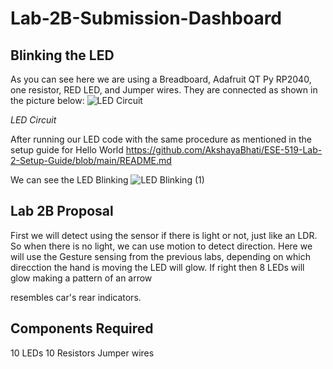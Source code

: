 # Lab-2B-Submission-Dashboard

## Blinking the LED ##

As you can see here we are using a Breadboard, Adafruit QT Py RP2040, one resistor, RED LED, and Jumper wires. They are connected as shown in the picture below:
![LED Circuit](https://user-images.githubusercontent.com/114259992/197148474-8bb4bc8b-ca02-4322-9303-bf4f1664f4bb.jpeg)

*LED Circuit*

After running our LED code with the same procedure as mentioned in the setup guide for Hello World
https://github.com/AkshayaBhati/ESE-519-Lab-2-Setup-Guide/blob/main/README.md

We can see the LED Blinking
![LED Blinking (1)](https://user-images.githubusercontent.com/114259992/197149426-1547e072-1e63-4e48-97d8-a94ba02519f4.gif)


## Lab 2B Proposal ##

First we will detect using the sensor if there is light or not, just like an LDR. So when there is no light, we can use motion to detect direction. Here we will use the Gesture sensing from the previous labs, depending on which direcction the hand is moving the LED will glow. If right then 8 LEDs will glow making a pattern of an arrow

resembles car's rear indicators.


## Components Required ##

10 LEDs
10 Resistors
Jumper wires
